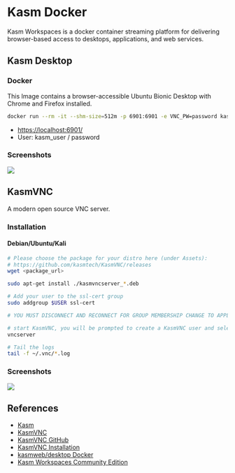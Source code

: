 # Kasm Docker

Kasm Workspaces is a docker container streaming platform for delivering browser-based access to desktops, applications, and web services.

## Kasm Desktop
### Docker
This Image contains a browser-accessible Ubuntu Bionic Desktop with Chrome and Firefox installed.
```sh
docker run --rm -it --shm-size=512m -p 6901:6901 -e VNC_PW=password kasmweb/desktop:1.13.0
```
- [https://localhost:6901/](https://localhost:6901/)
- User: kasm_user / password

### Screenshots
![](https://www.kasmweb.com/assets/images/App_Launcher_v1.12_Dark.jpg)

## KasmVNC
A modern open source VNC server.

### Installation
#### Debian/Ubuntu/Kali
```sh
# Please choose the package for your distro here (under Assets):
# https://github.com/kasmtech/KasmVNC/releases
wget <package_url>

sudo apt-get install ./kasmvncserver_*.deb

# Add your user to the ssl-cert group
sudo addgroup $USER ssl-cert

# YOU MUST DISCONNECT AND RECONNECT FOR GROUP MEMBERSHIP CHANGE TO APPLY

# start KasmVNC, you will be prompted to create a KasmVNC user and select a desktop environment
vncserver

# Tail the logs
tail -f ~/.vnc/*.log
```

### Screenshots
![](https://www.kasmweb.com/assets/images/accroImageLight.webp)

## References
- [Kasm](https://www.kasmweb.com/)
- [KasmVNC](https://www.kasmweb.com/kasmvnc)
- [KasmVNC GitHub](https://github.com/kasmtech/KasmVNC)
- [KasmVNC Installation](https://www.kasmweb.com/kasmvnc/docs/1.0.0/install.html)
- [kasmweb/desktop Docker](https://hub.docker.com/r/kasmweb/desktop)
- [Kasm Workspaces Community Edition](https://www.kasmweb.com/community-edition)